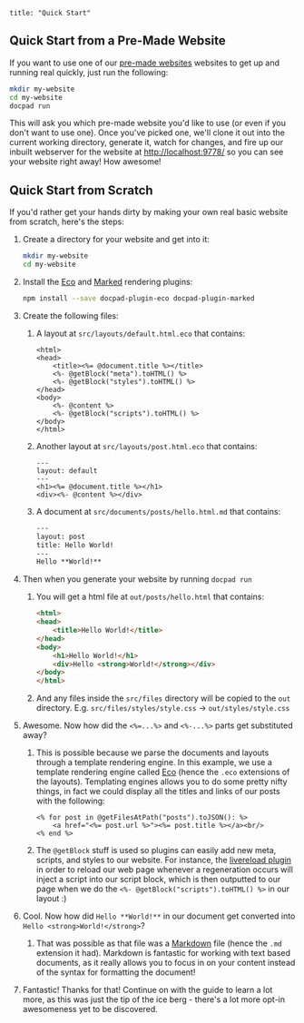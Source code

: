 ```
title: "Quick Start"
```


## Quick Start from a Pre-Made Website

If you want to use one of our [pre-made websites](/docpad/skeletons) websites to get up and running real quickly, just run the following:

``` bash
mkdir my-website
cd my-website
docpad run
```

This will ask you which pre-made website you'd like to use (or even if you don't want to use one). Once you've picked one, we'll clone it out into the current working directory, generate it, watch for changes, and fire up our inbuilt webserver for the website at [http://localhost:9778/](http://localhost:9778/) so you can see your website right away! How awesome!


## Quick Start from Scratch

If you'd rather get your hands dirty by making your own real basic website from scratch, here's the steps:

1. Create a directory for your website and get into it:

	``` bash
	mkdir my-website
	cd my-website
	```

1. Install the [Eco](http://docpad.org/plugin/eco) and [Marked](http://docpad.org/plugin/marked) rendering plugins:

	``` bash
	npm install --save docpad-plugin-eco docpad-plugin-marked
	```

1. Create the following files:

	1. A layout at `src/layouts/default.html.eco` that contains:

		``` erb
		<html>
		<head>
			<title><%= @document.title %></title>
			<%- @getBlock("meta").toHTML() %>
			<%- @getBlock("styles").toHTML() %>
		</head>
		<body>
			<%- @content %>
			<%- @getBlock("scripts").toHTML() %>
		</body>
		</html>
		```

	2. Another layout at `src/layouts/post.html.eco` that contains:

		``` erb
		---
		layout: default
		---
		<h1><%= @document.title %></h1>
		<div><%- @content %></div>
		```

	3. A document at `src/documents/posts/hello.html.md` that contains:

		``` html
		---
		layout: post
		title: Hello World!
		---
		Hello **World!**
		```

1. Then when you generate your website by running `docpad run`
	
	1. You will get a html file at `out/posts/hello.html` that contains:

		``` html
		<html>
		<head>
			<title>Hello World!</title>
		</head>
		<body>
			<h1>Hello World!</h1>
			<div>Hello <strong>World!</strong></div>
		</body>
		</html>
		```
		
	1. And any files inside the `src/files` directory will be copied to the `out` directory. E.g. `src/files/styles/style.css` -> `out/styles/style.css`

1. Awesome. Now how did the `<%=...%>` and `<%-...%>` parts get substituted away?

	1. This is possible because we parse the documents and layouts through a template rendering engine. In this example, we use a template rendering engine called [Eco](https://github.com/sstephenson/eco) (hence the `.eco` extensions of the layouts). Templating engines allows you to do some pretty nifty things, in fact we could display all the titles and links of our posts with the following:

		``` erb
		<% for post in @getFilesAtPath("posts").toJSON(): %>
			<a href="<%= post.url %>"><%= post.title %></a><br/>
		<% end %>
		```

	3. The `@getBlock` stuff is used so plugins can easily add new meta, scripts, and styles to our website. For instance, the [livereload plugin](http://docpad.org/plugin/livereload) in order to reload our web page whenever a regeneration occurs will inject a script into our script block, which is then outputted to our page when we do the `<%- @getBlock("scripts").toHTML() %>` in our layout :)

1. Cool. Now how did `Hello **World!**` in our document get converted into `Hello <strong>World!</strong>`?

	1. That was possible as that file was a [Markdown](http://daringfireball.net/projects/markdown/basics) file (hence the `.md` extension it had). Markdown is fantastic for working with text based documents, as it really allows you to focus in on your content instead of the syntax for formatting the document!

1. Fantastic! Thanks for that! Continue on with the guide to learn a lot more, as this was just the tip of the ice berg - there's a lot more opt-in awesomeness yet to be discovered.

